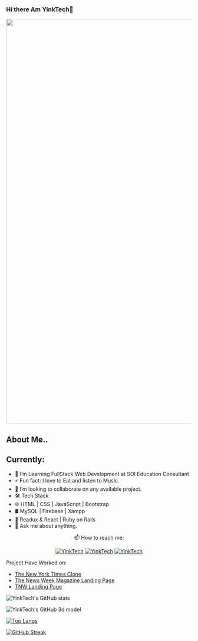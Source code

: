 ### Hi there Am YinkTech👋

<img width="1100" height="auto" src="https://user-images.githubusercontent.com/65237847/127533499-550eb976-4974-4b68-9c5e-378031787ab4.png">

## About Me..

## Currently:
<ul>
  <li>🔭 I’m Learning FullStack Web Development at SOI Education Consultant </li>
  <li>⚡ Fun fact: I love to Eat and listen to Music.</li>
  <li> 👯 I’m looking to collaborate on any available project.</li>
  <li>🛠 Tech Stack</li>
  <li> 🌐  HTML | CSS | JavaScript | Bootstrap </li>
  <li>🛢   MySQL | Firebase | Xampp </li>
  <li>🔧   Readux & React | Ruby on Rails </li>
  <li>💬 Ask me about anything.</li>
</ul>

<p  align="center"> 📫 How to reach me:</p>
<p align="center">
  <a href="https://www.twitter.com/yinktech" target="_blank"><img src="https://img.shields.io/badge/Twitter-1DA1F2.svg?&style=for-the-badge&logo=twitter&logoColor=white" alt="YinkTech"></a>
   <a href="https://www.linkedin.com/in/ayeni-olayinka-726181134/" target="_blank"><img src="https://img.shields.io/badge/LinkedIn-%230077B5.svg?&style=for-the-badge&logo=linkedin&logoColor=white" alt="YinkTech"></a>
  <a href="https://www.instagram.com/layinka4dat/" target="_blank"><img src="https://img.shields.io/badge/Instagram-E4405F?style=for-the-badge&logo=instagram&logoColor=white" alt="YinkTech"/></a>
</p>

Project Have Worked on:
- <a href="https://yinktech.github.io/New-York-Times-Clone"> The New York TImes Clone </a>
- <a href="https://ademola101.github.io/Bootstrap-Milestone"> The News Week Magazine Landing Page  </a>
- <a href="https://ademola101.github.io/RWD-milestone-1"> TNW Landing Page </a>



![YinkTech's GitHub stats](https://github-readme-stats.vercel.app/api?username=YinkTech&show_icons=true&theme=radical)

![YinkTech's GitHub 3d model](https://skyline.github.com/YinkTech/2021)

[![Top Langs](https://github-readme-stats.vercel.app/api/top-langs/?username=YinkTech&layout=compact)](https://github.com/anuraghazra/github-readme-stats)

[![GitHub Streak](https://github-readme-streak-stats.herokuapp.com/?user=YinkTech&theme=dark)](https://git.io/streak-stats)



